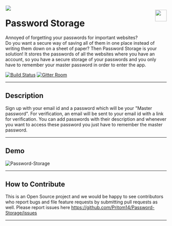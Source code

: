 <img src="https://lh3.googleusercontent.com/3Q-wUNHD-hV56WNsWy9OUFzHaReBsZM4hQK-vP9DT2YZVIRNyigmRVV3zQ5f2AxTa5Pl=w50" align="left" hspace="1" vspace="1">

<a href='https://play.google.com/store/apps/details?id=com.nitsilchar.hp.passwordStorage' target='_blank' align="right"><img align="right" height='36' src='https://s20.postimg.org/muzx3w4jh/google_play_badge.png' /></a>
# Password Storage

Annoyed of forgetting your passwords for important websites? </br>
Do you want a secure way of saving all of them in one place instead of writing them down on a sheet of paper?
Then Password Storage is your solution! It stores the passwords of all the websites where you have an account, so you have a secure storage of your passwords and you only have to remember your master password in order to enter the app.

[![Build Status](https://travis-ci.org/Pritom14/Password-Storage.svg?branch=master)](https://travis-ci.org/Pritom14/Password-Storage) [![Gitter Room](https://img.shields.io/badge/gitter-join%20chat%20%E2%86%92-blue.svg)](https://gitter.im/Password-Storage/Lobby)

---
## Description
Sign up with your email id and a password which will be your "Master password". For verification, an email will be sent to your email id with a link for verification. You can add passwords with their description and whenever you want to access these password you just have to remember the master password. 


---


## Demo
![Password-Storage](https://media.giphy.com/media/l4hopZ1tVNMTwBXYk/giphy.gif)

---


## How to Contribute
This is an Open Source project and we would be happy to see contributors who report bugs and file feature requests by submitting pull requests as well. Please report issues here https://github.com/Pritom14/Password-Storage/issues

---
